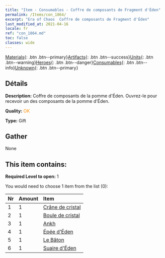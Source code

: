 ```yaml
---
title: "Item - Consumables - Coffre de composants de Fragment d'Éden"
permalink: /Items/con_1864/
excerpt: "Era of Chaos  Coffre de composants de Fragment d'Éden"
last_modified_at: 2021-04-16
locale: fr
ref: "con_1864.md"
toc: false
classes: wide
---
```

 [Materials](/fr/Items/){: .btn .btn--primary}[Artifacts](/fr/Items/Artifacts/){: .btn .btn--success}[Units](/fr/Items/Units/){: .btn .btn--warning}[Heroes](/fr/Items/Heroes/){: .btn .btn--danger}[Consumables](/fr/Items/Consumables/){: .btn .btn--info}[Unknown](/fr/Items/Unknown/){: .btn .btn--primary}

## Détails
 **Description:** Coffre de composants de la pomme d'Éden. Ouvrez-le pour recevoir un des composants de la pomme d'Éden.

 **Quality:** <span style="color: #FF8C00">OK</span>

 **Type:** Gift

## Gather

  None

## This item contains:

 **Required Level to open:** 1

 You would need to choose 1 item from the list (0):

  | Nr | Amount |     Item    |
  |:---|:-------|:------------|
  | 1 | 1 | [Crâne de cristal](/fr/Items/art_182/) |  | 
  | 2 | 1 | [Boule de cristal](/fr/Items/art_183/) |  | 
  | 3 | 1 | [Ankh](/fr/Items/art_184/) |  | 
  | 4 | 1 | [Épée d'Éden](/fr/Items/art_185/) |  | 
  | 5 | 1 | [Le Bâton](/fr/Items/art_186/) |  | 
  | 6 | 1 | [Suaire d'Éden](/fr/Items/art_187/) |  | 
